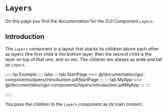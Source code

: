# `Layers`
On this page you find the documentation for the GUI Component `Layers`.



## Introduction
The `Layers` component is a layout that stacks its children above each other as layers (the first child is the bottom layer, then the second child is the layer on top of that one, and so on). The children are always as wide and tall as `Layers`. 

::::: tip Example
:::: tabs
::: tab StartPage
<<< @/documentation/gui-components/layers/introduction.js#StartPage
:::
::: tab MyApp
<<< @/documentation/gui-components/layers/introduction.js#MyApp
:::
::::

<ShowApp gui-component="layers" filename="introduction" />

:::::

You pass the children to the `Layers` component as its main content.